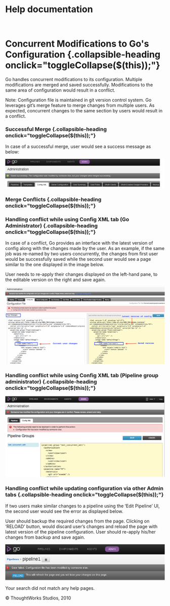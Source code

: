 Help documentation
==================

 

Concurrent Modifications to Go's Configuration {.collapsible-heading onclick="toggleCollapse($(this));"}
==============================================

Go handles concurrent modifications to its configuration. Multiple
modifications are merged and saved successfully. Modifications to the
same area of configuration would result in a conflict.

Note: Configuration file is maintained in git version control system. Go
leverages git’s merge feature to merge changes from multiple users. As
expected, concurrent changes to the same section by users would result
in a conflict.

### Successful Merge {.collapsible-heading onclick="toggleCollapse($(this));"}

In case of a successful merge, user would see a success message as
below:

![](../resources/images/cruise/admin/successful_config_merge.png)

### Merge Conflicts {.collapsible-heading onclick="toggleCollapse($(this));"}

### Handling conflict while using Config XML tab (Go Administrator) {.collapsible-heading onclick="toggleCollapse($(this));"}

In case of a conflict, Go provides an interface with the latest version
of config along with the changes made by the user. As an example, if the
same job was re-named by two users concurrently, the changes from first
user would be successfully saved while the second user would see a page
similar to the one displayed in the image below.

User needs to re-apply their changes displayed on the left-hand pane, to
the editable version on the right and save again.

![](../resources/images/cruise/admin/config_xml_merge_conflict.png)

### Handling conflict while using Config XML tab (Pipeline group administrator) {.collapsible-heading onclick="toggleCollapse($(this));"}

![](../resources/images/cruise/admin/group_admin_merge_conflict.png)

### Handling conflict while updating configuration via other Admin tabs {.collapsible-heading onclick="toggleCollapse($(this));"}

If two users make similar changes to a pipeline using the ‘Edit
Pipeline’ UI, the second user would see the error as displayed below.

User should backup the required changes from the page. Clicking on
‘RELOAD’ button, would discard user’s changes and reload the page with
latest version of the pipeline configuration. User should re-apply
his/her changes from backup and save again.

![](../resources/images/cruise/admin/clicky_admin_merge_conflict.png)

Your search did not match any help pages.



© ThoughtWorks Studios, 2010

